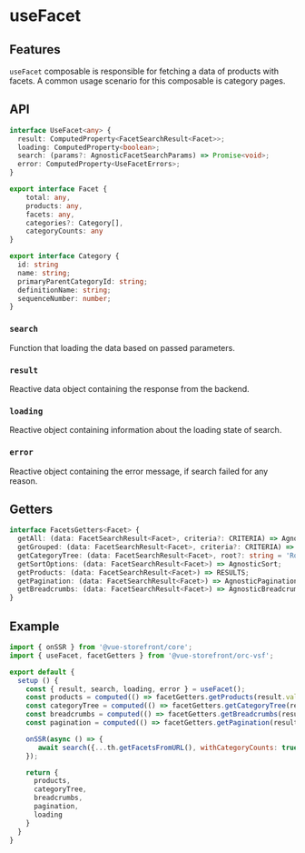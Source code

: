 # useFacet

## Features
`useFacet` composable is responsible for fetching a data of products with facets. A common usage scenario for this composable is category pages.

## API
```typescript
interface UseFacet<any> {
  result: ComputedProperty<FacetSearchResult<Facet>>;
  loading: ComputedProperty<boolean>;
  search: (params?: AgnosticFacetSearchParams) => Promise<void>;
  error: ComputedProperty<UseFacetErrors>;
}

export interface Facet {
    total: any,
    products: any,
    facets: any,
    categories?: Category[],
    categoryCounts: any
}

export interface Category {
  id: string
  name: string;
  primaryParentCategoryId: string;
  definitionName: string;
  sequenceNumber: number;
}
```

### `search`
Function that loading the data based on passed parameters. 

### `result`
Reactive data object containing the response from the backend.

### `loading`
Reactive object containing information about the loading state of search.

### `error`
Reactive object containing the error message, if search failed for any reason.

## Getters
````typescript
interface FacetsGetters<Facet> {
  getAll: (data: FacetSearchResult<Facet>, criteria?: CRITERIA) => AgnosticFacet[];
  getGrouped: (data: FacetSearchResult<Facet>, criteria?: CRITERIA) => AgnosticGroupedFacet[];
  getCategoryTree: (data: FacetSearchResult<Facet>, root?: string = 'Root', level = 3) => AgnosticCategoryTree;
  getSortOptions: (data: FacetSearchResult<Facet>) => AgnosticSort;
  getProducts: (data: FacetSearchResult<Facet>) => RESULTS;
  getPagination: (data: FacetSearchResult<Facet>) => AgnosticPagination;
  getBreadcrumbs: (data: FacetSearchResult<Facet>) => AgnosticBreadcrumb[];
}
````
## Example

```javascript
import { onSSR } from '@vue-storefront/core';
import { useFacet, facetGetters } from '@vue-storefront/orc-vsf';

export default {
  setup () {
    const { result, search, loading, error } = useFacet();
    const products = computed(() => facetGetters.getProducts(result.value));
    const categoryTree = computed(() => facetGetters.getCategoryTree(result.value));
    const breadcrumbs = computed(() => facetGetters.getBreadcrumbs(result.value));
    const pagination = computed(() => facetGetters.getPagination(result.value));

    onSSR(async () => {
       await search({...th.getFacetsFromURL(), withCategoryCounts: true});
    });

    return {
      products,
      categoryTree,
      breadcrumbs,
      pagination,
      loading
    }
  }
}
```